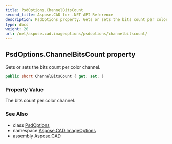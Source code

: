 ```yaml
---
title: PsdOptions.ChannelBitsCount
second_title: Aspose.CAD for .NET API Reference
description: PsdOptions property. Gets or sets the bits count per color channel
type: docs
weight: 20
url: /net/aspose.cad.imageoptions/psdoptions/channelbitscount/
---
```

## PsdOptions.ChannelBitsCount property

Gets or sets the bits count per color channel.

```csharp
public short ChannelBitsCount { get; set; }
```

### Property Value

The bits count per color channel.

### See Also

* class [PsdOptions](../)
* namespace [Aspose.CAD.ImageOptions](../../../aspose.cad.imageoptions/)
* assembly [Aspose.CAD](../../../)


